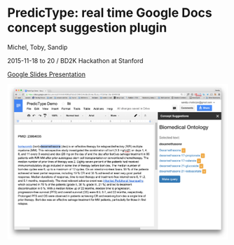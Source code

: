 # PredicType: real time Google Docs concept suggestion plugin

Michel, Toby, Sandip

2015-11-18 to 20 /  BD2K Hackathon at Stanford

[Google Slides Presentation](https://docs.google.com/presentation/d/1BCf42o8SWWvws1f6vnYfIhhNJTHr5Da1myjxar7LjRE/edit?usp=sharing)

![PredicType Screenshot](screenshot.png)
